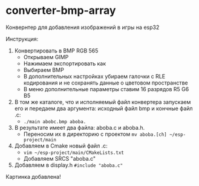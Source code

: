 # converter-bmp-array

Конвернтер для добавления изображений в игры на esp32

Инструкция:

1. Конвертировать в BMP RGB 565
    - Открываем GIMP
    - Нажимаем экспортировать как
    - Выбираем BMP
    - В дополнительных настройках убираем галочки с RLE кодирования и не сохранять данные о цветовом пространстве
    - В меню дополнительные параметры ставим 16 разрядов R5 G6 B5
2. В том же каталоге, что и исполняемый файл конвертера запускаем его и передаем два аргумента: исходный файл bmp и кончные файл .c:
    - `./main abobc.bmp aboba.`
3. В результате имеет два файла: aboba.c и aboba.h.
    - Переносим их в директорию с проектом `mv aboba.[ch] ~/esp-project/main`
4. Добавляем в Cmake новый файл .c:
    - `vim ~/esp-project/main/CMakeLists.txt`
    - Добавляем SRCS "aboba.c"
5. Добавляем в display.h `#include "aboba.c"`

Картинка добавлена!
